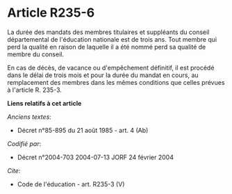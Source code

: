 # Article R235-6

La durée des mandats des membres titulaires et suppléants du conseil départemental de l'éducation nationale est de trois ans.
Tout membre qui perd la qualité en raison de laquelle il a été nommé perd sa qualité de membre du conseil. 

En cas de décès, de vacance ou d'empêchement définitif, il est procédé dans le délai de trois mois et pour la durée du mandat
en cours, au remplacement des membres dans les mêmes conditions que celles prévues à l'article R. 235-3.

**Liens relatifs à cet article**

_Anciens textes_:

  - Décret n°85-895 du 21 août 1985 - art. 4 (Ab)

_Codifié par_:

  - Décret n°2004-703 2004-07-13 JORF 24 février 2004

_Cite_:

  - Code de l'éducation - art. R235-3 (V)
